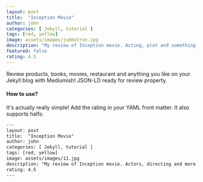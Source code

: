 ```yaml
---
layout: post
title:  "Inception Movie"
author: john
categories: [ Jekyll, tutorial ]
tags: [red, yellow]
image: assets/images/jumbotron.jpg
description: "My review of Inception movie. Acting, plot and something else in this short description."
featured: false
rating: 4.5
---
```


Review products, books, movies, restaurant and anything you like on your Jekyll blog with Mediumish! JSON-LD ready for review property.

#### How to use?

It's actually really simple! Add the rating in your YAML front matter. It also supports halfs:

```html
---
layout: post
title:  "Inception Movie"
author: john
categories: [ Jekyll, tutorial ]
tags: [red, yellow]
image: assets/images/11.jpg
description: "My review of Inception movie. Actors, directing and more."
rating: 4.5
---
```
